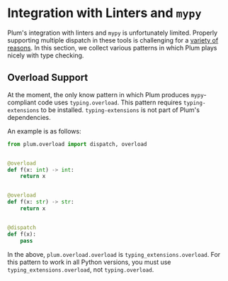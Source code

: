 # Integration with Linters and `mypy`

Plum's integration with linters and `mypy` is unfortunately limited.
Properly supporting multiple dispatch in these tools is challenging for a [variety of reasons](https://github.com/python/mypy/issues/11727).
In this section, we collect various patterns in which Plum plays nicely with type checking.

## Overload Support

At the moment, the only know pattern in which Plum produces `mypy`-compliant code uses `typing.overload`.
This pattern requires `typing-extensions` to be installed.
`typing-extensions` is not part of Plum's dependencies.

An example is as follows:

```python
from plum.overload import dispatch, overload


@overload
def f(x: int) -> int:
    return x


@overload
def f(x: str) -> str:
    return x


@dispatch
def f(x):
    pass
```

In the above, `plum.overload.overload` is `typing_extensions.overload`.
For this pattern to work in all Python versions, you must use `typing_extensions.overload`, not `typing.overload`.
